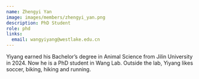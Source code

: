 ```yaml
---
name: Zhengyi Yan
image: images/members/zhengyi_yan.png
description: PhD Student
role: phd
links:
  email: wangyiyang@westlake.edu.cn
---
```


Yiyang earned his Bachelor’s degree in Animal Science from Jilin University in 2024. Now he is a PhD student in Wang Lab. Outside the lab, Yiyang likes soccer, biking, hiking and running.
